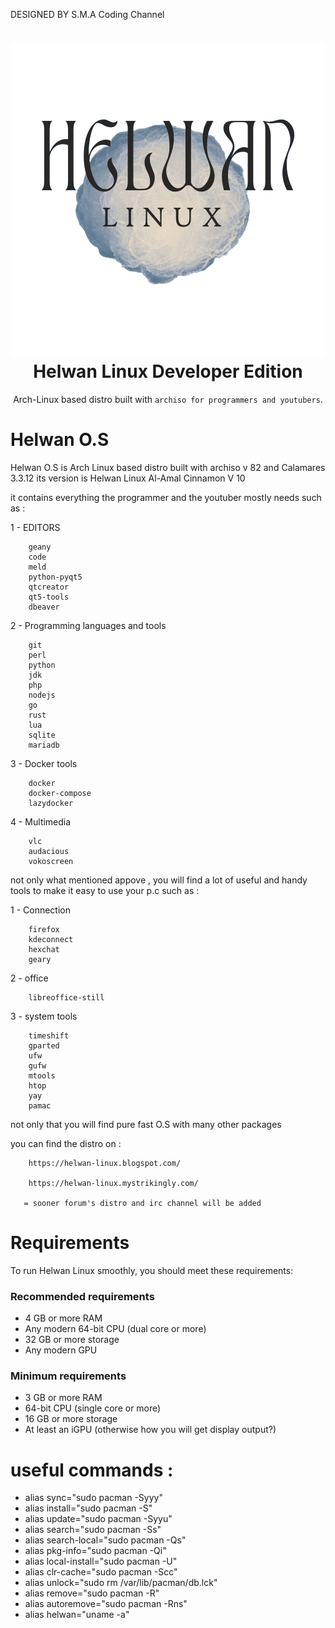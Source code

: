 DESIGNED BY S.M.A Coding Channel
<h1 align="center"><img src="https://github.com/helwan-linux/Helwan-Artwork/blob/main/icons/icon.png"></img><br>Helwan Linux Developer Edition</h1>
<p align="center">Arch-Linux based distro built with <code>archiso for programmers and youtubers</code>.</p>

Helwan O.S 
===========
Helwan O.S is Arch Linux based distro built with archiso v 82 and Calamares 3.3.12
its version is Helwan Linux Al-Amal Cinnamon V 10

it contains everything the programmer and the youtuber mostly needs such as :

1 - EDITORS

        geany
        code
        meld
        python-pyqt5
        qtcreator
        qt5-tools
        dbeaver

2 - Programming languages and tools

        git
        perl
        python
        jdk
        php
        nodejs
        go
        rust
        lua
        sqlite
        mariadb

3 - Docker tools

        docker
        docker-compose
        lazydocker

4 - Multimedia

        vlc
        audacious
        vokoscreen

not only what mentioned appove , you will find a lot of useful and handy tools to make it easy
to use your p.c such as :

1 - Connection

        firefox
        kdeconnect
        hexchat
        geary

2 - office

        libreoffice-still

3 - system tools

        timeshift
        gparted
        ufw
        gufw
        mtools
        htop
        yay
        pamac

not only that you will find pure fast O.S with many other packages 

you can find the distro on :

        https://helwan-linux.blogspot.com/

        https://helwan-linux.mystrikingly.com/

       = sooner forum's distro and irc channel will be added


# Requirements
To run Helwan Linux smoothly, you should meet these requirements:

### Recommended requirements
* 4 GB or more RAM
* Any modern 64-bit CPU (dual core or more)
* 32 GB or more storage
* Any modern GPU

### Minimum requirements
* 3 GB or more RAM
* 64-bit CPU (single core or more)
* 16 GB or more storage
* At least an iGPU (otherwise how you will get display output?)

useful commands :
==============

* alias sync="sudo pacman -Syyy"
* alias install="sudo pacman -S"
* alias update="sudo pacman -Syyu"
* alias search="sudo pacman -Ss"
* alias search-local="sudo pacman -Qs"
* alias pkg-info="sudo pacman -Qi"
* alias local-install="sudo pacman -U"
* alias clr-cache="sudo pacman -Scc"
* alias unlock="sudo rm /var/lib/pacman/db.lck"
* alias remove="sudo pacman -R"
* alias autoremove="sudo pacman -Rns"
* alias helwan="uname -a"
